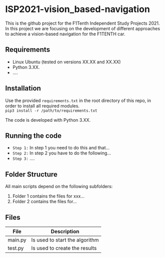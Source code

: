 # ISP2021-vision_based-navigation
This is the github project for the F1Tenth Independent Study Projects 2021. In this project we are focusing on the development of different approaches to achieve a vision-based navigation for the F1TENTH car.

## Requirements
- Linux Ubuntu (tested on versions XX.XX and XX.XX)
- Python 3.XX.
- ....

## Installation
Use the provided `requirements.txt` in the root directory of this repo, in order to install all required modules.\
`pip3 install -r /path/to/requirements.txt`


The code is developed with Python 3.XX.

## Running the code
* `Step 1:` In step 1 you need to do this and that...
* `Step 2:` In step 2 you have to do the following...
* `Step 3:` ....



## Folder Structure

All main scripts depend on the following subfolders:

1. Folder 1 contains the files for xxx...
2. Folder 2 contains the files for...


## Files
| File | Description |
|----|----|
main.py   | Is used to start the algorithm
test.py | Is used to create the results
